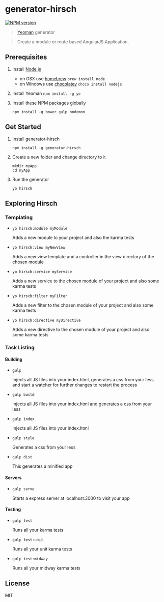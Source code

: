 # generator-hirsch 

[![NPM version](https://img.shields.io/npm/v/generator-hirsch.svg?style=flat)](https://www.npmjs.com/package/generator-hirsch)

> [Yeoman](http://yeoman.io) generator

> Create a module or route based AngularJS Application. 



## Prerequisites
1. Install [Node.js](http://nodejs.org) 
	- on OSX use [homebrew](http://brew.sh) `brew install node`
	- on Windows use [chocolatey](https://chocolatey.org/) `choco install nodejs`
	
2. Install Yeoman `npm install -g yo`

3. Install these NPM packages globally

    ```
    npm install -g bower gulp nodemon        
    ```

## Get Started
1. Install generator-hirsch
    ```
    npm install -g generator-hirsch
    ```

2. Create a new folder and change directory to it
    ```
    mkdir myApp
    cd myApp
    ```

3. Run the generator
    ```
    yo hirsch
    ```
    
## Exploring Hirsch
### Templating
- `yo hirsch:module myModule`
	
	Adds a new module to your project and also the karma tests
	
- `yo hirsch:view myNewView`
  	
  Adds a new view template and a controller in the view directory of the chosen module
	
- `yo hirsch:service myService`
	
	Adds a new service to the chosen module of your project and also some karma tests

- `yo hirsch:filter myFilter`
	
	Adds a new filter to the chosen module of your project and also some karma tests

- `yo hirsch:directive myDirective`
	
	Adds a new directive to the chosen module of your project and also some karma tests

### Task Listing
#### Building
- `gulp`
	
	Injects all JS files into your index.html, generates a css from your less and start a watcher for further changes to restart the process
	
- `gulp build`
	
	Injects all JS files into your index.html and generates a css from your less
	
- `gulp index`
	
	Injects all JS files into your index.html
	
- `gulp style`
	
	Generates a css from your less
	
- `gulp dist`
	
	This generates a minified app
	
		
#### Servers
- `gulp serve`
	
	Starts a express server at localhost:3000 to visit your app

#### Testing
- `gulp test`
	
	Runs all your karma tests
	
- `gulp test:unit`
	
	Runs all your unit karma tests
	    
- `gulp test:midway`
	
	Runs all your midway karma tests

## License

MIT
